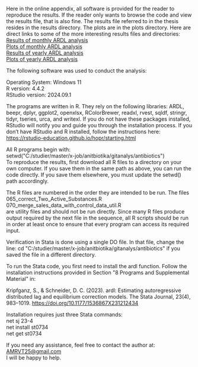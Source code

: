 Here in the online appendix, all software is provided for the reader to reproduce the results. If the reader only wants to browse the code and view the results file, that is also fine. The results file referred to in the thesis resides in the results directory. The plots are in the plots directory. Here are direct links to some of the more interesting results files and directories:  
[Results of monthly ARDL analysis](blob/main/results/ARDL_models_result_style.xlsx)  
[Plots of monthly ARDL analysis](plots/monthly_price_vs_quantity)  
[Results of yearly ARDL analysis](blob/main/results/ARDL_models_result_style_yearly.xlsx)  
[Plots of yearly ARDL analysis](plots/yearly_price_vs_quantity)

The following software was used to conduct the analysis:

Operating System: Windows 11  
R version: 4.4.2  
RStudio version: 2024.09.1  

The programs are written in R. They rely on the following libraries: ARDL, beepr, dplyr, ggplot2, openxlsx, RColorBrewer, readxl, rvest, sqldf, stringr, tidyr, tseries, urca, and writexl. If you do not have these packages installed, RStudio will notify you and guide you through the installation process. If you don’t have RStudio and R installed, follow the instructions here:  
https://rstudio-education.github.io/hopr/starting.html

All R programs begin with:  
setwd("C:/studier/master/x-job/anitbiotika/gitanalys/antibiotics")  
To reproduce the results, first download all R files to a directory on your own computer. If you save them in the same path as above, you can run the code directly. If you save them elsewhere, you must update the setwd() path accordingly.

The R files are numbered in the order they are intended to be run. The files  
065_correct_Two_Active_Substances.R  
070_merge_sales_data_with_control_data_util.R  
are utility files and should not be run directly. Since many R files produce output required by the next file in the sequence, all R scripts should be run in order at least once to ensure that every program can access its required input.

Verification in Stata is done using a single DO file. In that file, change the line:
cd "C:/studier/master/x-job/anitbiotika/gitanalys/antibiotics"
if you saved the file in a different directory.

To run the Stata code, you first need to install the ardl function. Follow the installation instructions provided in Section "8 Programs and Supplemental Material" in:

Kripfganz, S., & Schneider, D. C. (2023). ardl: Estimating autoregressive distributed lag and equilibrium correction models. The Stata Journal, 23(4), 983–1019. https://doi.org/10.1177/1536867X231212434

Installation requires just three Stata commands:  
net sj 23-4  
net install st0734  
net get st0734

If you need any assistance, feel free to contact the author at: AMRVT25@gmail.com  
I will be happy to help.


